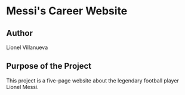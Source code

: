 # Messi's Career Website

## Author
Lionel Villanueva

## Purpose of the Project
This project is a five-page website about the legendary football player Lionel Messi. 